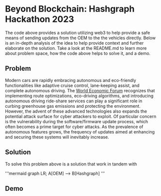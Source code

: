 # Beyond Blockchain: Hashgraph Hackathon 2023
The code above provides a solution utilizing web3 to help provide a safe means of sending updates from the OEM to the the vehicles directly. Below is an in-depth analysis of the idea to help provide context and further elaborate on the solution. Take a look at the README.md to learn more about problem space, how the code above helps to solve it, and a demo.

## Problem
Modern cars are rapidly embracing autonomous and eco-friendly functionalities like adaptive cruise control, lane-keeping assist, and complete autonomous driving. The <a href="https://www.weforum.org/agenda/2018/01/8-ways-ai-can-help-save-the-planet/">World Economic Forum</a> recognizes that implementing route optimizations, eco-driving algorithms, and introducing autonomous driving ride-share services can play a significant role in curbing greenhouse gas emissions and protecting the environment. However, the advent of these advanced technologies also expands the potential attack surface for cyber attackers to exploit. Of particular concern is the vulnerability during the software/firmware update process, which often becomes a prime target for cyber attacks. As the prevalence of autonomous features grows, the frequency of updates aimed at enhancing and securing these systems will inevitably increase.

## Solution
To solve this problem above is a solution that work in tandem with

'''mermaid
graph LR;
    A[OEM] --> B[Hashgraph]
'''

## Demo

